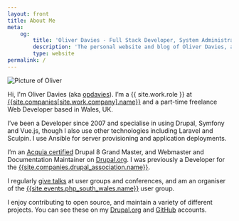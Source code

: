 ```yaml
---
layout: front
title: About Me
meta:
    og:
        title: 'Oliver Davies - Full Stack Developer, System Administrator, PHP and Drupal specialist'
        description: 'The personal website and blog of Oliver Davies, a Full Stack Developer and System Administrator from Wales, UK.'
        type: website
permalink: /
---
```

<div class="mb-4 w-32"><img src="/images/me-precedent.jpg" alt="Picture of Oliver" class="rounded-full border border-gray"/></div>

Hi, I'm Oliver Davies (aka [opdavies](https://www.google.com/#q=opdavies)).
I’m a {{ site.work.role }} at [{{site.companies[site.work.company].name}}]({{site.companies[site.work.company].url}}) and a part-time freelance Web Developer based in Wales, UK.

I’ve been a Developer since 2007 and specialise in using Drupal, Symfony and Vue.js, though I also use other technologies including Laravel and Sculpin.
I use Ansible for server provisioning and application deployments.

I’m an [Acquia certified](https://certification.acquia.com/user/1647756) Drupal 8 Grand Master, and Webmaster and Documentation Maintainer on [Drupal.org](https://www.drupal.org).
I was previously a Developer for the [{{site.companies.drupal_association.name}}]({{site.companies.drupal_association.url}}).

I regularly [give talks](/talks) at user groups and conferences,
and am an organiser of the [{{site.events.php_south_wales.name}}]({{site.events.php_south_wales.url}}) user group.

I enjoy contributing to open source, and maintain a variety of different projects.
You can see these on my [Drupal.org]({{site.drupalorg.url}}) and [GitHub]({{site.github.url}}) accounts.
